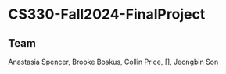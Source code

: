 # CS330-Fall2024-FinalProject

## Team
Anastasia Spencer, Brooke Boskus, Collin Price, [], Jeongbin Son
